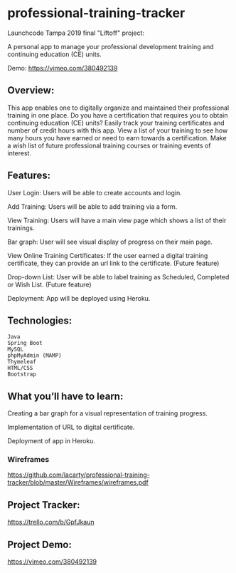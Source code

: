 # professional-training-tracker

Launchcode Tampa 2019 final "Liftoff" project:

A personal app to manage your professional development training and continuing education (CE) units. 

Demo: https://vimeo.com/380492139

## Overview: 

This app enables one to digitally organize and maintained their professional training in one place.  Do you have a certification that requires you to obtain continuing education (CE) units?  Easily track your training certificates and number of credit hours with this app.  View a list of your training to see how many hours you have earned or need to earn towards a certification.  Make a wish list of future professional training courses or training events of interest.  


## Features: 

User Login: Users will be able to create accounts and login. 
    
Add Training: Users will be able to add training via a form.   

View Training: Users will have a main view page which shows a list of their trainings. 

Bar graph:  User will see visual display of progress on their main page.

View Online Training Certificates: If the user earned a digital training certificate, they can provide an url link to the certificate. (Future feature)

Drop-down List:  User will be able to label training as Scheduled, Completed or Wish List. (Future feature)

Deployment:  App will be deployed using Heroku.  

## Technologies: 

    Java
    Spring Boot
    MySQL
    phpMyAdmin (MAMP)
    Thymeleaf 
    HTML/CSS
    Bootstrap


## What you’ll have to learn: 

Creating a bar graph for a visual representation of training progress.

Implementation of URL to digital certificate.

Deployment of app in Heroku.


### Wireframes
https://github.com/lacarty/professional-training-tracker/blob/master/Wireframes/wireframes.pdf


## Project Tracker: 
https://trello.com/b/GpfJkaun


## Project Demo:
https://vimeo.com/380492139



